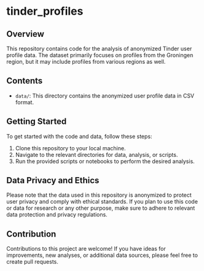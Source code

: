 # tinder_profiles

## Overview
This repository contains code for the analysis of anonymized Tinder user profile data. The dataset primarily focuses on profiles from the Groningen region, but it may include profiles from various regions as well.

## Contents
- `data/`: This directory contains the anonymized user profile data in CSV format.

## Getting Started
To get started with the code and data, follow these steps:

1. Clone this repository to your local machine.
2. Navigate to the relevant directories for data, analysis, or scripts.
3. Run the provided scripts or notebooks to perform the desired analysis.

## Data Privacy and Ethics
Please note that the data used in this repository is anonymized to protect user privacy and comply with ethical standards. If you plan to use this code or data for research or any other purpose, make sure to adhere to relevant data protection and privacy regulations.

## Contribution
Contributions to this project are welcome! If you have ideas for improvements, new analyses, or additional data sources, please feel free to create pull requests.
